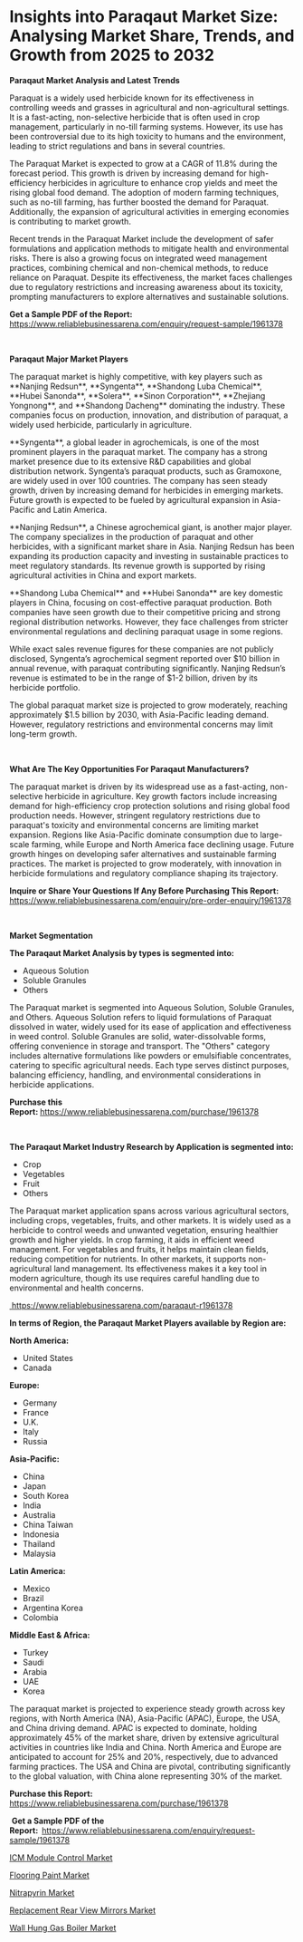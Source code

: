 <p><h1>Insights into Paraqaut Market Size: Analysing Market Share, Trends, and Growth from 2025 to 2032</h1></p><p><strong>Paraqaut Market Analysis and Latest Trends</strong></p>
<p><p>Paraquat is a widely used herbicide known for its effectiveness in controlling weeds and grasses in agricultural and non-agricultural settings. It is a fast-acting, non-selective herbicide that is often used in crop management, particularly in no-till farming systems. However, its use has been controversial due to its high toxicity to humans and the environment, leading to strict regulations and bans in several countries.</p><p>The Paraquat Market is expected to grow at a CAGR of 11.8% during the forecast period. This growth is driven by increasing demand for high-efficiency herbicides in agriculture to enhance crop yields and meet the rising global food demand. The adoption of modern farming techniques, such as no-till farming, has further boosted the demand for Paraquat. Additionally, the expansion of agricultural activities in emerging economies is contributing to market growth.</p><p>Recent trends in the Paraquat Market include the development of safer formulations and application methods to mitigate health and environmental risks. There is also a growing focus on integrated weed management practices, combining chemical and non-chemical methods, to reduce reliance on Paraquat. Despite its effectiveness, the market faces challenges due to regulatory restrictions and increasing awareness about its toxicity, prompting manufacturers to explore alternatives and sustainable solutions.</p></p>
<p><strong>Get a Sample PDF of the Report:&nbsp;</strong> <a href="https://www.reliablebusinessarena.com/enquiry/request-sample/1961378?utm_campaign=1948&utm_medium=2&utm_source=Github&utm_content=ia&utm_term=25012025&utm_id=paraqaut">https://www.reliablebusinessarena.com/enquiry/request-sample/1961378</a></p>
<p>&nbsp;</p>
<p><strong>Paraqaut Major Market Players</strong></p>
<p><p>The paraquat market is highly competitive, with key players such as **Nanjing Redsun**, **Syngenta**, **Shandong Luba Chemical**, **Hubei Sanonda**, **Solera**, **Sinon Corporation**, **Zhejiang Yongnong**, and **Shandong Dacheng** dominating the industry. These companies focus on production, innovation, and distribution of paraquat, a widely used herbicide, particularly in agriculture.</p><p>**Syngenta**, a global leader in agrochemicals, is one of the most prominent players in the paraquat market. The company has a strong market presence due to its extensive R&D capabilities and global distribution network. Syngenta’s paraquat products, such as Gramoxone, are widely used in over 100 countries. The company has seen steady growth, driven by increasing demand for herbicides in emerging markets. Future growth is expected to be fueled by agricultural expansion in Asia-Pacific and Latin America.</p><p>**Nanjing Redsun**, a Chinese agrochemical giant, is another major player. The company specializes in the production of paraquat and other herbicides, with a significant market share in Asia. Nanjing Redsun has been expanding its production capacity and investing in sustainable practices to meet regulatory standards. Its revenue growth is supported by rising agricultural activities in China and export markets.</p><p>**Shandong Luba Chemical** and **Hubei Sanonda** are key domestic players in China, focusing on cost-effective paraquat production. Both companies have seen growth due to their competitive pricing and strong regional distribution networks. However, they face challenges from stricter environmental regulations and declining paraquat usage in some regions.</p><p>While exact sales revenue figures for these companies are not publicly disclosed, Syngenta’s agrochemical segment reported over $10 billion in annual revenue, with paraquat contributing significantly. Nanjing Redsun’s revenue is estimated to be in the range of $1-2 billion, driven by its herbicide portfolio.</p><p>The global paraquat market size is projected to grow moderately, reaching approximately $1.5 billion by 2030, with Asia-Pacific leading demand. However, regulatory restrictions and environmental concerns may limit long-term growth.</p></p>
<p>&nbsp;</p>
<p><strong>What Are The Key Opportunities For Paraqaut Manufacturers?</strong></p>
<p><p>The paraquat market is driven by its widespread use as a fast-acting, non-selective herbicide in agriculture. Key growth factors include increasing demand for high-efficiency crop protection solutions and rising global food production needs. However, stringent regulatory restrictions due to paraquat's toxicity and environmental concerns are limiting market expansion. Regions like Asia-Pacific dominate consumption due to large-scale farming, while Europe and North America face declining usage. Future growth hinges on developing safer alternatives and sustainable farming practices. The market is projected to grow moderately, with innovation in herbicide formulations and regulatory compliance shaping its trajectory.</p></p>
<p><strong>Inquire or Share Your Questions If Any Before Purchasing This Report:</strong> <a href="https://www.reliablebusinessarena.com/enquiry/pre-order-enquiry/1961378?utm_campaign=1948&utm_medium=2&utm_source=Github&utm_content=ia&utm_term=25012025&utm_id=paraqaut">https://www.reliablebusinessarena.com/enquiry/pre-order-enquiry/1961378</a></p>
<p>&nbsp;</p>
<p><strong>Market Segmentation</strong></p>
<p><strong>The Paraqaut Market Analysis by types is segmented into:</strong></p>
<p><ul><li>Aqueous Solution</li><li>Soluble Granules</li><li>Others</li></ul></p>
<p><p>The Paraquat market is segmented into Aqueous Solution, Soluble Granules, and Others. Aqueous Solution refers to liquid formulations of Paraquat dissolved in water, widely used for its ease of application and effectiveness in weed control. Soluble Granules are solid, water-dissolvable forms, offering convenience in storage and transport. The "Others" category includes alternative formulations like powders or emulsifiable concentrates, catering to specific agricultural needs. Each type serves distinct purposes, balancing efficiency, handling, and environmental considerations in herbicide applications.</p></p>
<p><strong>Purchase this Report:&nbsp;</strong><a href="https://www.reliablebusinessarena.com/purchase/1961378?utm_campaign=1948&utm_medium=2&utm_source=Github&utm_content=ia&utm_term=25012025&utm_id=paraqaut">https://www.reliablebusinessarena.com/purchase/1961378</a></p>
<p>&nbsp;</p>
<p><strong>The Paraqaut Market Industry Research by Application is segmented into:</strong></p>
<p><ul><li>Crop</li><li>Vegetables</li><li>Fruit</li><li>Others</li></ul></p>
<p><p>The Paraquat market application spans across various agricultural sectors, including crops, vegetables, fruits, and other markets. It is widely used as a herbicide to control weeds and unwanted vegetation, ensuring healthier growth and higher yields. In crop farming, it aids in efficient weed management. For vegetables and fruits, it helps maintain clean fields, reducing competition for nutrients. In other markets, it supports non-agricultural land management. Its effectiveness makes it a key tool in modern agriculture, though its use requires careful handling due to environmental and health concerns.</p></p>
<p><a href="https://www.reliablebusinessarena.com/paraqaut-r1961378?utm_campaign=1948&utm_medium=2&utm_source=Github&utm_content=ia&utm_term=25012025&utm_id=paraqaut">&nbsp;https://www.reliablebusinessarena.com/paraqaut-r1961378</a></p>
<p><strong>In terms of Region, the Paraqaut Market Players available by Region are:</strong></p>
<p>
    <p> <strong> North America: </strong>
        <ul>
            <li>United States</li>
            <li>Canada</li>
        </ul>
        </p> 
    <p> <strong> Europe: </strong>
        <ul>
            <li>Germany</li>
            <li>France</li>
            <li>U.K.</li>
            <li>Italy</li>
            <li>Russia</li>
        </ul>
        </p> 
    <p> <strong> Asia-Pacific: </strong>
        <ul>
            <li>China</li>
            <li>Japan</li>
            <li>South Korea</li>
            <li>India</li>
            <li>Australia</li>
            <li>China Taiwan</li>
            <li>Indonesia</li>
            <li>Thailand</li>
            <li>Malaysia</li>
        </ul>
        </p> 
    <p> <strong> Latin America: </strong>
        <ul>
            <li>Mexico</li>
            <li>Brazil</li>
            <li>Argentina Korea</li>
            <li>Colombia</li>
        </ul>
        </p> 
    <p> <strong> Middle East & Africa: </strong>
        <ul>
            <li>Turkey</li>
            <li>Saudi</li>
            <li>Arabia</li>
            <li>UAE</li>
            <li>Korea</li>
        </ul>
    </p>
    </p>
<p><p>The paraquat market is projected to experience steady growth across key regions, with North America (NA), Asia-Pacific (APAC), Europe, the USA, and China driving demand. APAC is expected to dominate, holding approximately 45% of the market share, driven by extensive agricultural activities in countries like India and China. North America and Europe are anticipated to account for 25% and 20%, respectively, due to advanced farming practices. The USA and China are pivotal, contributing significantly to the global valuation, with China alone representing 30% of the market.</p></p>
<p><strong>Purchase this Report: </strong><a href="https://www.reliablebusinessarena.com/purchase/1961378?utm_campaign=1948&utm_medium=2&utm_source=Github&utm_content=ia&utm_term=25012025&utm_id=paraqaut">https://www.reliablebusinessarena.com/purchase/1961378</a></p>
<p>&nbsp;<strong>Get a Sample PDF of the Report:&nbsp;&nbsp;</strong><a href="https://www.reliablebusinessarena.com/enquiry/request-sample/1961378?utm_campaign=1948&utm_medium=2&utm_source=Github&utm_content=ia&utm_term=25012025&utm_id=paraqaut">https://www.reliablebusinessarena.com/enquiry/request-sample/1961378</a></p>
<p><strong></strong></p>
<p><p><a href="https://www.linkedin.com/pulse/anticipated-growth-icm-module-control-market-2025-2032-set-e28ce?utm_campaign=1948&utm_medium=2&utm_source=Github&utm_content=ia&utm_term=25012025&utm_id=paraqaut">ICM Module Control Market</a></p><p><a href="https://github.com/salodipura00/Market-Research-Report-List-1/blob/main/flooring-paint-market.md?utm_campaign=1948&utm_medium=2&utm_source=Github&utm_content=ia&utm_term=25012025&utm_id=paraqaut">Flooring Paint Market</a></p><p><a href="https://github.com/supicweg/Market-Research-Report-List-1/blob/main/nitrapyrin-market.md?utm_campaign=1948&utm_medium=2&utm_source=Github&utm_content=ia&utm_term=25012025&utm_id=paraqaut">Nitrapyrin Market</a></p><p><a href="https://www.linkedin.com/pulse/remarkable-cagr-131-research-thoroughly-analyzes-value-0p1gc?utm_campaign=1948&utm_medium=2&utm_source=Github&utm_content=ia&utm_term=25012025&utm_id=paraqaut">Replacement Rear View Mirrors Market</a></p><p><a href="https://www.linkedin.com/pulse/wall-hung-gas-boiler-market-outlook-current-assessment-future-projections-ve2ac?utm_campaign=1948&utm_medium=2&utm_source=Github&utm_content=ia&utm_term=25012025&utm_id=paraqaut">Wall Hung Gas Boiler Market</a></p></p>